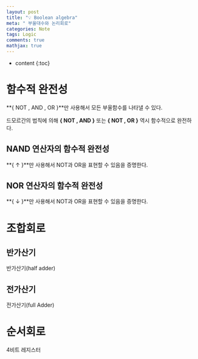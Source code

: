 ```yaml
---
layout: post
title: "💡 Boolean algebra"
meta: " 부울대수와 논리회로"
categories: Note
tags: Logic
comments: true
mathjax: true
---
```




* content
{:toc}


# 함수적 완전성

**{ NOT , AND , OR }**만 사용해서 모든 부울함수를 나타낼 수 있다.

드모르간의 법칙에 의해 **{ NOT , AND }** 또는 **{ NOT , OR }** 역시 함수적으로 완전하다.

## NAND 연산자의 함수적 완전성

**{ ↑ }**만 사용해서 NOT과 OR을 표현할 수 있음을 증명한다.

## NOR 연산자의 함수적 완전성

**{ ↓ }**만 사용해서 NOT과 OR을 표현할 수 있음을 증명한다.



# 조합회로

## 반가산기

반가산기(half adder)

## 전가산기

전가산기(full Adder)

# 순서회로

4비트 레지스터
